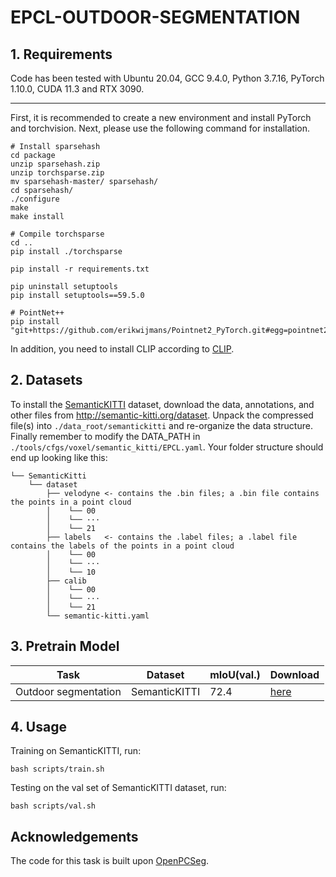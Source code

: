 # EPCL-OUTDOOR-SEGMENTATION

## 1. Requirements
Code has been tested with Ubuntu 20.04, GCC 9.4.0, Python 3.7.16, PyTorch 1.10.0, CUDA 11.3 and RTX 3090.
***
First, it is recommended to create a new environment and install PyTorch and torchvision. Next, please use the following command for installation.

```
# Install sparsehash
cd package
unzip sparsehash.zip
unzip torchsparse.zip
mv sparsehash-master/ sparsehash/
cd sparsehash/
./configure
make
make install

# Compile torchsparse
cd ..
pip install ./torchsparse

pip install -r requirements.txt

pip uninstall setuptools
pip install setuptools==59.5.0

# PointNet++
pip install "git+https://github.com/erikwijmans/Pointnet2_PyTorch.git#egg=pointnet2_ops&subdirectory=pointnet2_ops_lib"
```

In addition, you need to install CLIP according to [CLIP](https://github.com/openai/CLIP).

## 2. Datasets

To install the [SemanticKITTI](http://semantic-kitti.org/index) dataset, download the data, annotations, and other files from http://semantic-kitti.org/dataset. Unpack the compressed file(s) into `./data_root/semantickitti` and re-organize the data structure. Finally remember to modify the DATA_PATH in `./tools/cfgs/voxel/semantic_kitti/EPCL.yaml`. Your folder structure should end up looking like this:
```
└── SemanticKitti  
    └── dataset
        ├── velodyne <- contains the .bin files; a .bin file contains the points in a point cloud
        │    └── 00
        │    └── ···
        │    └── 21
        ├── labels   <- contains the .label files; a .label file contains the labels of the points in a point cloud
        │    └── 00
        │    └── ···
        │    └── 10
        ├── calib
        │    └── 00
        │    └── ···
        │    └── 21
        └── semantic-kitti.yaml
```

## 3. Pretrain Model
|  Task | Dataset | mIoU(val.)| Download |      
|  ----- | ----- | -----|  -----|
|  Outdoor segmentation | SemanticKITTI | 72.4 |[here](https://drive.google.com/file/d/1ZyY7pVeJeHflkb3ox4fZxhWEYbwuhCwS/view?usp=drive_link) |

## 4. Usage
Training on SemanticKITTI, run:
```
bash scripts/train.sh
```
Testing  on the val set of SemanticKITTI dataset, run:
```
bash scripts/val.sh
```

## Acknowledgements

The code for this task is built upon [OpenPCSeg](https://github.com/PJLab-ADG/OpenPCSeg).
